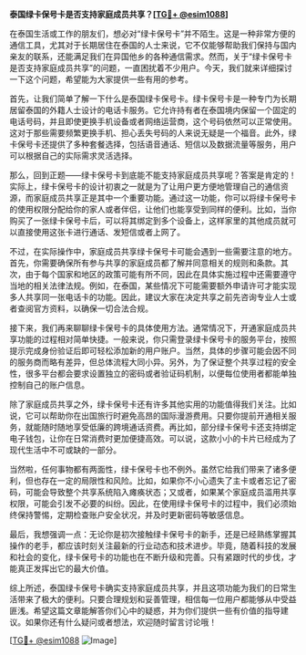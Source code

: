 **泰国绿卡保号卡是否支持家庭成员共享？[[TG💪+ @esim1088](https://t.me/s/esim1088)]**

在泰国生活或工作的朋友们，想必对“绿卡保号卡”并不陌生。这是一种非常方便的通信工具，尤其对于长期居住在泰国的人士来说，它不仅能够帮助我们保持与国内亲友的联系，还能满足我们在异国他乡的各种通信需求。然而，关于“绿卡保号卡是否支持家庭成员共享”的问题，一直困扰着不少用户。今天，我们就来详细探讨一下这个问题，希望能为大家提供一些有用的参考。

首先，让我们简单了解一下什么是泰国绿卡保号卡。绿卡保号卡是一种专门为长期居留泰国的外籍人士设计的电话卡服务。它允许持有者在泰国境内保留一个固定的电话号码，并且即使更换手机设备或者网络运营商，这个号码依然可以正常使用。这对于那些需要频繁更换手机、担心丢失号码的人来说无疑是一个福音。此外，绿卡保号卡还提供了多种套餐选择，包括语音通话、短信以及数据流量等服务，用户可以根据自己的实际需求灵活选择。

那么，回到正题——绿卡保号卡到底能不能支持家庭成员共享呢？答案是肯定的！实际上，绿卡保号卡的设计初衷之一就是为了让用户更方便地管理自己的通信资源，而家庭成员共享正是其中一个重要功能。通过这一功能，你可以将绿卡保号卡的使用权限分配给你的家人或者伴侣，让他们也能享受到同样的便利。比如，当你购买了一张绿卡保号卡后，可以将其绑定到多个设备上，这样家里的其他成员就可以直接使用这张卡进行通话、发短信或者上网了。

不过，在实际操作中，家庭成员共享绿卡保号卡可能会遇到一些需要注意的地方。首先，你需要确保所有参与共享的家庭成员都了解并同意相关的规则和条款。其次，由于每个国家和地区的政策可能有所不同，因此在具体实施过程中还需要遵守当地的相关法律法规。例如，在泰国，某些情况下可能需要额外申请许可才能实现多人共享同一张电话卡的功能。因此，建议大家在决定共享之前先咨询专业人士或者查阅官方资料，以确保一切合法合规。

接下来，我们再来聊聊绿卡保号卡的具体使用方法。通常情况下，开通家庭成员共享功能的过程相对简单快捷。一般来说，你只需登录绿卡保号卡的服务平台，按照提示完成身份验证后即可轻松添加新的用户账户。当然，具体的步骤可能会因不同的服务商而略有差异，但总体流程大同小异。另外，为了保证整个共享过程的安全性，很多平台都会要求设置独立的密码或者验证码机制，以便每位使用者都能单独控制自己的账户信息。

除了家庭成员共享之外，绿卡保号卡还有许多其他实用的功能值得我们关注。比如说，它可以帮助你在出国旅行时避免高昂的国际漫游费用。只要你提前开通相关服务，就能随时随地享受低廉的跨境通话资费。再比如，部分绿卡保号卡还支持绑定电子钱包，让你在日常消费时更加便捷高效。可以说，这款小小的卡片已经成为了现代生活中不可或缺的一部分。

当然啦，任何事物都有两面性，绿卡保号卡也不例外。虽然它给我们带来了诸多便利，但也存在一定的局限性和风险。比如，如果你不小心遗失了主卡或者忘记了密码，可能会导致整个共享系统陷入瘫痪状态；又或者，如果某个家庭成员滥用共享权限，可能会引发不必要的纠纷。因此，在使用绿卡保号卡的过程中，我们必须始终保持警惕，定期检查账户安全状况，并及时更新密码等敏感信息。

最后，我想强调一点：无论你是初次接触绿卡保号卡的新手，还是已经熟练掌握其操作的老手，都应该时刻关注最新的行业动态和技术进步。毕竟，随着科技的发展和社会的变化，绿卡保号卡的功能也在不断升级和完善。只有紧跟时代的步伐，才能真正发挥出它的最大价值。

综上所述，泰国绿卡保号卡确实支持家庭成员共享，并且这项功能为我们的日常生活带来了极大的便利。只要合理规划和妥善管理，相信每一位用户都能够从中受益匪浅。希望这篇文章能解答你们心中的疑惑，并为你们提供一些有价值的指导建议。如果你还有什么疑问或者想法，欢迎随时留言讨论哦！

[[TG💪+ @esim1088](https://t.me/s/esim1088) ![Image](https://i.postimg.cc/4NQfJmqS/Snipaste-2025-05-13-00-14-12.png)]